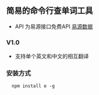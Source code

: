 ## 简易的命令行查单词工具
* API 为易源接口免费API [易源数据](https://www.showapi.com/api/lookPoint/32)

### V1.0
 * 支持单个英文和中文的相互翻译

### 安装方式
```
  npm install e -g
```